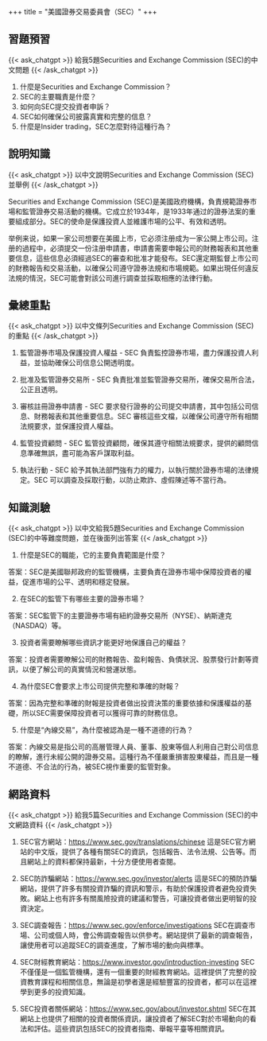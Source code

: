 +++
title = "美國證券交易委員會（SEC）"
+++
## 習題預習
{{< ask_chatgpt >}}
給我5題Securities and Exchange Commission (SEC)的中文問題
{{< /ask_chatgpt >}}



1. 什麼是Securities and Exchange Commission？
2. SEC的主要職責是什麼？
3. 如何向SEC提交投資者申訴？
4. SEC如何確保公司披露真實和完整的信息？
5. 什麼是Insider trading，SEC怎麼對待這種行為？   

## 說明知識
{{< ask_chatgpt >}}
以中文說明Securities and Exchange Commission (SEC)並舉例
{{< /ask_chatgpt >}}



Securities and Exchange Commission (SEC)是美國政府機構，負責規範證券市場和監管證券交易活動的機構。它成立於1934年，是1933年通过的證券法案的重要組成部分。SEC的使命是保護投資人並維護市場的公平、有效和透明。

举例来说，如果一家公司想要在美國上市，它必须注册成为一家公開上市公司。注册的過程中，必須提交一份注册申請書，申請書需要申報公司的財務報表和其他重要信息，這些信息必須經過SEC的審查和批准才能發布。SEC還定期監督上市公司的財務報告和交易活動，以確保公司遵守證券法規和市場規範。如果出現任何違反法規的情況，SEC可能會對該公司進行調查並採取相應的法律行動。   

## 彙總重點
{{< ask_chatgpt >}}
以中文條列Securities and Exchange Commission (SEC)的重點
{{< /ask_chatgpt >}}



1. 監管證券市場及保護投資人權益 - SEC 負責監控證券市場，盡力保護投資人利益，並協助確保公司信息公開透明度。

2. 批准及監管證券交易所 - SEC 負責批准並監管證券交易所，確保交易所合法，公正且透明。

3. 審核註冊證券申請書 - SEC 要求發行證券的公司提交申請書，其中包括公司信息、財務報表和其他重要信息。SEC 審核這些文檔，以確保公司遵守所有相關法規要求，並保護投資人權益。

4. 監管投資顧問 - SEC 監管投資顧問，確保其遵守相關法規要求，提供的顧問信息準確無誤，盡可能為客戶謀取利益。

5. 執法行動 - SEC 給予其執法部門強有力的權力，以執行關於證券市場的法律規定。SEC 可以調查及採取行動，以防止欺詐、虛假陳述等不當行為。   

## 知識測驗
{{< ask_chatgpt >}}
以中文給我5題Securities and Exchange Commission (SEC)的中等難度問題，並在後面列出答案
{{< /ask_chatgpt >}}



1. 什麼是SEC的職能，它的主要負責範圍是什麼？

答案：SEC是美國聯邦政府的監管機構，主要負責在證券市場中保障投資者的權益，促進市場的公平、透明和穩定發展。

2. 在SEC的監管下有哪些主要的證券市場？

答案：SEC監管下的主要證券市場有紐約證券交易所（NYSE）、納斯達克（NASDAQ）等。

3. 投資者需要瞭解哪些資訊才能更好地保護自己的權益？

答案：投資者需要瞭解公司的財務報告、盈利報告、負債狀況、股票發行計劃等資訊，以便了解公司的真實情況和營運狀態。

4. 為什麼SEC會要求上市公司提供完整和準確的財報？

答案：因為完整和準確的財報是投資者做出投資決策的重要依據和保護權益的基礎，所以SEC需要保障投資者可以獲得可靠的財務信息。

5. 什麼是“內線交易”，為什麼被認為是一種不道德的行為？

答案：內線交易是指公司的高層管理人員、董事、股東等個人利用自己對公司信息的瞭解，進行未經公開的證券交易。這種行為不僅嚴重損害股東權益，而且是一種不道德、不合法的行為，被SEC視作重要的監管對象。   

## 網路資料
{{< ask_chatgpt >}}
給我5篇Securities and Exchange Commission (SEC)的中文網路資料
{{< /ask_chatgpt >}}



1. SEC官方網站：https://www.sec.gov/translations/chinese
這是SEC官方網站的中文版，提供了各種有關SEC的資訊，包括報告、法令法規、公告等。而且網站上的資料都保持最新，十分方便使用者查閱。

2. SEC防詐騙網站：https://www.sec.gov/investor/alerts
這是SEC的預防詐騙網站，提供了許多有關投資詐騙的資訊和警示，有助於保護投資者避免投資失敗。網站上也有許多有關風險投資的建議和警告，可讓投資者做出更明智的投資決定。

3. SEC調查報告：https://www.sec.gov/enforce/investigations
SEC在調查市場、公司或個人時，會公佈調查報告以供參考。網站提供了最新的調查報告，讓使用者可以追蹤SEC的調查進度，了解市場的動向與標準。

4. SEC財經教育網站：https://www.investor.gov/introduction-investing
SEC不僅僅是一個監管機構，還有一個重要的財經教育網站。這裡提供了完整的投資教育課程和相關信息，無論是初學者還是經驗豐富的投資者，都可以在這裡學到更多的投資知識。

5. SEC投資者關係網站：https://www.sec.gov/about/investor.shtml
SEC在其網站上也提供了相關的投資者關係資訊，讓投資者了解SEC對於市場動向的看法和評估。這些資訊包括SEC的投資者指南、舉報平臺等相關資訊。   

